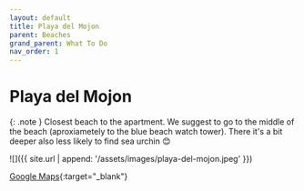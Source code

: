 ```yaml
---
layout: default
title: Playa del Mojon
parent: Beaches
grand_parent: What To Do
nav_order: 1
---
```


# Playa del Mojon

{: .note }
Closest beach to the apartment. We suggest to go to the middle of the beach (aproxiametely to the blue beach watch tower). There it's a bit deeper also less likely to find sea urchin 😊

![]({{ site.url | append: '/assets/images/playa-del-mojon.jpeg' }})

[Google Maps](https://www.google.com/maps/place/Playa+del+Moj%C3%B3n/@37.5760269,-1.2248266,17z/data=!4m5!3m4!1s0xd64a09162ce93e5:0x1a4faa35c3a3adfb!8m2!3d37.5762351!4d-1.2273051){:target="_blank"}

